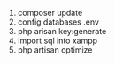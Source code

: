 1. composer update
2. config databases .env
3. php arisan key:generate
4. import sql into xampp 
5. php artisan optimize 

